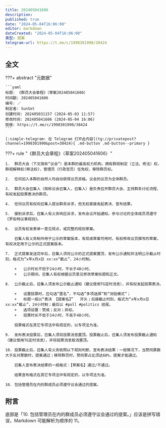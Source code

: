 ```yaml
---
title: 202405041606
description:
published: true
date: "2024-05-04T16:06:00"
editor: markdown
dateCreated: "2024-05-04T16:06:00"
类型: 提案
telegram-url: https://t.me/c/1998301990/38424
---
```


## 全文

???+ abstract "元数据"

    ```yaml
    标题: 《群员大会章程》（草案202405041606）
    时间戳: 202405041606
    编号: ／
    制定者: SunSet
    创建时间: 202405031157 (2024-05-03 11:57)
    修改时间: 202405041606 (2024-05-04 16:06)
    链接: https://t.me/c/1998301990/38424
    ```

    [:simple-telegram: 在 Telegram 打开此内容](tg://privatepost?channel=1998301990&post=38424){ .md-button .md-button--primary }

???+ rule "《群员大会章程》（草案202405041606）"

    1.  群员大会（下文简称“议会”）是本群的最高权力机构，拥有群规制定（立法、修法）权，群规解释权(释法权)，管理员（行政官员）任免权，移除群员权。

    2.  任何加入本群的自然人均自动获得议员资格。议会的议员为全体群员。

    3.  群员大会召集人（简称议会召集人，召集人）是负责召开群员大会、主持群务讨论流程、有权发起投票表决的群员。

    4.  任何议员有权向召集人提出群务诉求，但无权直接发起表决、宣布结果。

    5.  接到诉求后，召集人有义务响应诉求，发布会议开始通知。参与讨论的全体成员须遵守《罗伯特议事规则》。

    6.  议员有权发表单一意见观点，或完整的规则草案。

        召集人有义务制作用于公示的草案版本，有现成草案可用时，有权修改议员撰写的草案，有权决定用于公示的正式提案版本。

    7.  正式提案发送完毕后，召集人须将公示的正式提案置顶，发布公示通知并注明公示截止时刻，格式为“x年x月x日 xx:xx“截止”，24小时制。

        +   公示时长不短于24小时，不长于48小时。
        +   公示期间，召集人有权根据议员意见修改草案标题和正文。

    8.  公示截止后，召集人须发布公示截止通知（建议使用TG定时消息），并有权发起投票表决。

        +   设置投票时，应勾选“匿名”，不勾选“多项选择”和“测验模式”；
        +   标题一般以“表决 【提案名】”   开头；后接截止时刻，格式为“x年x月x日 xx:xx“截止”，24小时制；最后以 #poll #politics 结尾。
        +   选项设置：赞成；反对；弃权。
        +   投票时长不低于24小时，不高于48小时。

        投票格式在其它专项法中有规定的，以专项法为准。

    9.  发布表决投票后，召集人须将投票消息置顶。投票截止后，召集人须发布投票截止通知（建议使用TG定时消息），并将投票消息取消置顶。

    10. 投票截止后，召集人有义务依照以下规则判断、宣布表决结果：一般情况下，当赞同票数大于反对票数时，提案通过；移除群员时，赞同票占比须达60%，提案才能通过。

        召集人宣布表决结果的一般格式：【草案名】通过/不通过。

        结果宣布格式在其它专项法中有规定的，以专项法为准。

    10. 包括管理员在内的群成员必须遵守议会通过的提案。

## 附言

底部是「10. 包括管理员在内的群成员必须遵守议会通过的提案。」应该是拼写错误，Markdown 可能解析为顺序的 11。
